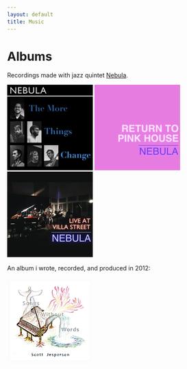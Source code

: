 ```yaml
---
layout: default
title: Music
---
```


# Albums

Recordings made with jazz quintet [Nebula](https://www.nebulajazz.com).

[![Nebula: The More Things Change](assets/img/nebulathemorethingschange.jpg)](https://open.spotify.com/album/0Ej2oN3SlpD1ivNHXmDSNu)
[![Nebula: Return to Pink House (Live)](assets/img/nebulareturntopinkhouse.jpg)](https://open.spotify.com/album/1QTlyQZj7c2mp470k7Qped)
[![Nebula: Live at Villa St](assets/img/nebulaliveatvillast.jpg)](https://open.spotify.com/album/0asrI1C92Qj6iF6EHfFxnH)

An album i wrote, recorded, and produced in 2012:

[![Scott Jespersen: Songs Without Words](assets/img/sjsongswithoutwords.jpg)](https://open.spotify.com/album/30mp4bOnI3Hupej0zcRl3Z)
